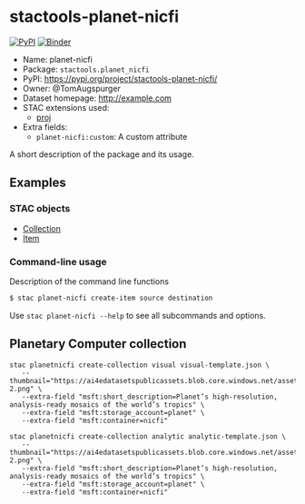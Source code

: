 # stactools-planet-nicfi

[![PyPI](https://img.shields.io/pypi/v/stactools-planet-nicfi)](https://pypi.org/project/stactools-planet-nicfi/)
[![Binder](https://mybinder.org/badge_logo.svg)](https://mybinder.org/v2/gh/stactools-packages/planet-nicfi/main?filepath=docs/installation_and_basic_usage.ipynb)

- Name: planet-nicfi
- Package: `stactools.planet_nicfi`
- PyPI: https://pypi.org/project/stactools-planet-nicfi/
- Owner: @TomAugspurger
- Dataset homepage: http://example.com
- STAC extensions used:
  - [proj](https://github.com/stac-extensions/projection/)
- Extra fields:
  - `planet-nicfi:custom`: A custom attribute

A short description of the package and its usage.

## Examples

### STAC objects

- [Collection](examples/collection.json)
- [Item](examples/item/item.json)

### Command-line usage

Description of the command line functions

```bash
$ stac planet-nicfi create-item source destination
```

Use `stac planet-nicfi --help` to see all subcommands and options.

## Planetary Computer collection


```
stac planetnicfi create-collection visual visual-template.json \
   --thumbnail="https://ai4edatasetspublicassets.blob.core.windows.net/assets/pc_thumbnails/sentinel-2.png" \
   --extra-field "msft:short_description=Planet’s high-resolution, analysis-ready mosaics of the world’s tropics" \
   --extra-field "msft:storage_account=planet" \
   --extra-field "msft:container=nicfi"

stac planetnicfi create-collection analytic analytic-template.json \
   --thumbnail="https://ai4edatasetspublicassets.blob.core.windows.net/assets/pc_thumbnails/sentinel-2.png" \
   --extra-field "msft:short_description=Planet’s high-resolution, analysis-ready mosaics of the world’s tropics" \
   --extra-field "msft:storage_account=planet" \
   --extra-field "msft:container=nicfi"
```
